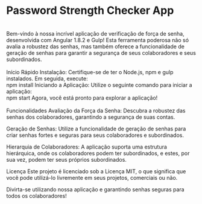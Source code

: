 <h1>Password Strength Checker App</h1>
<br>
Bem-vindo à nossa incrível aplicação de verificação de força de senha, desenvolvida com Angular 1.8.2 e Gulp! Esta ferramenta poderosa não só avalia a robustez das senhas, mas também oferece a funcionalidade de geração de senhas para garantir a segurança de seus colaboradores e seus subordinados.
<br>
<br>
Início Rápido
Instalação:
Certifique-se de ter o Node.js, npm e gulp instalados. Em seguida, execute:

<br>
npm install
Iniciando a Aplicação:
Utilize o seguinte comando para iniciar a aplicação:
<br>
npm start
Agora, você está pronto para explorar a aplicação!
<br>
<br>
Funcionalidades
Avaliação da Força da Senha:
Descubra a robustez das senhas dos colaboradores, garantindo a segurança de suas contas.

Geração de Senhas:
Utilize a funcionalidade de geração de senhas para criar senhas fortes e seguras para seus colaboradores e subordinados.

Hierarquia de Colaboradores:
A aplicação suporta uma estrutura hierárquica, onde os colaboradores podem ter subordinados, e estes, por sua vez, podem ter seus próprios subordinados.

Licença
Este projeto é licenciado sob a Licença MIT, o que significa que você pode utilizá-lo livremente em seus projetos, comerciais ou não.

Divirta-se utilizando nossa aplicação e garantindo senhas seguras para todos os colaboradores!





